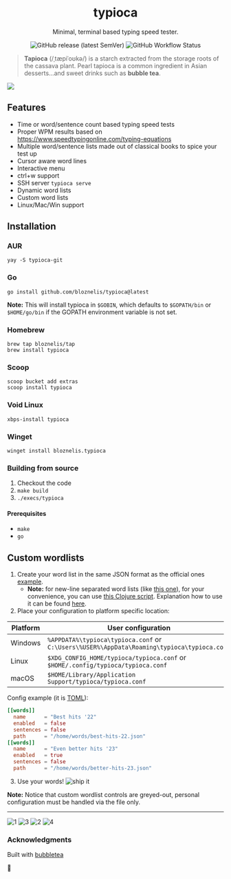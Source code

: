 <h1 align=center> typioca </h1>

<p align=center> Minimal, terminal based typing speed tester. </p>
<p align=center> <img alt="GitHub release (latest SemVer)" src="https://img.shields.io/github/v/release/bloznelis/typioca"> <img alt="GitHub Workflow Status" src="https://img.shields.io/github/actions/workflow/status/bloznelis/typioca/ci.yml"> </p>

> **Tapioca** (/ˌtæpiˈoʊkə/) is a starch extracted from the storage roots of the cassava plant. Pearl tapioca is a common ingredient in Asian desserts...and sweet drinks such as **bubble tea**.

![](https://github.com/bloznelis/typioca/blob/master/img/typioca.gif)

## Features
  * Time or word/sentence count based typing speed tests
  * Proper WPM results based on https://www.speedtypingonline.com/typing-equations
  * Multiple word/sentence lists made out of classical books to spice your test up
  * Cursor aware word lines
  * Interactive menu
  * ctrl+w support
  * SSH server `typioca serve`
  * Dynamic word lists
  * Custom word lists
  * Linux/Mac/Win support

## Installation

### AUR

```
yay -S typioca-git
```

### Go

```
go install github.com/bloznelis/typioca@latest
```

**Note:** This will install typioca in `$GOBIN`, which defaults to `$GOPATH/bin` or `$HOME/go/bin` if the GOPATH environment variable is not set.

### Homebrew

```
brew tap bloznelis/tap
brew install typioca
```

### Scoop

```
scoop bucket add extras
scoop install typioca
```

### Void Linux

```
xbps-install typioca
```

### Winget

```
winget install bloznelis.typioca
```

### Building from source
  1. Checkout the code
  2. `make build`
  3. `./execs/typioca`

#### Prerequisites
  * `make`
  * `go`

## Custom wordlists
1. Create your word list in the same JSON format as the official ones [example](https://raw.githubusercontent.com/bloznelis/typioca/master/words/storage/words/common-english.json).
   - **Note:** for new-line separated word lists (like [this one](https://raw.githubusercontent.com/powerlanguage/word-lists/master/1000-most-common-words.txt)), for your convenience, you can use [this Clojure script](https://github.com/bloznelis/typioca/blob/master/words/common-word-list.clj). Explanation how to use it can be found [here](https://github.com/bloznelis/typioca/tree/master/words).
3. Place your configuration to platform specific location:

| Platform | **User configuration**                                                                     |
|----------|--------------------------------------------------------------------------------------------|
| Windows  | `%APPDATA%\typioca\typioca.conf` or `C:\Users\%USER%\AppData\Roaming\typioca\typioca.conf` |
| Linux    | `$XDG_CONFIG_HOME/typioca/typioca.conf` or `$HOME/.config/typioca/typioca.conf`            |
| macOS    | `$HOME/Library/Application Support/typioca/typioca.conf`                                   |

Config example (it is [TOML](https://github.com/toml-lang/toml)):
```toml
[[words]]
  name      = "Best hits '22"
  enabled   = false
  sentences = false
  path      = "/home/words/best-hits-22.json"
[[words]]
  name      = "Even better hits '23"
  enabled   = true
  sentences = false
  path      = "/home/words/better-hits-23.json"
```
3. Use your words!
![ship it](https://user-images.githubusercontent.com/33397865/176735281-5c2b34cb-5b19-43c1-9954-92c0583c4cc5.png)

**Note:** Notice that custom wordlist controls are greyed-out, personal configuration must be handled via the file only.

---
![1](https://user-images.githubusercontent.com/33397865/176732388-11b66a1e-1d20-420f-a583-5d95241444d6.png)
![3](https://user-images.githubusercontent.com/33397865/176732403-9c64e277-f533-4bf3-96a5-a26303b37b60.png)
![2](https://user-images.githubusercontent.com/33397865/176732395-73c6c922-6a0d-4576-90bb-1f77e2c9b065.png)
![4](https://user-images.githubusercontent.com/33397865/176732415-aac89b54-15d3-4b10-8408-fac997b97085.png)

### Acknowledgments
Built with [bubbletea](https://github.com/charmbracelet/bubbletea)

🧋
